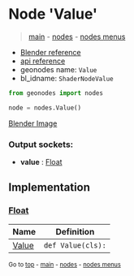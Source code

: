 # Node 'Value'

> [main](../structure.md) - [nodes](nodes.md) - [nodes menus](nodes_menus.md)

- [Blender reference](https://docs.blender.org/manual/en/latest/modeling/geometry_nodes/input/value.html)
- [api reference](https://docs.blender.org/api/current/bpy.types.ShaderNodeValue.html)
- geonodes name: `Value`
- bl_idname: `ShaderNodeValue`

```python
from geonodes import nodes

node = nodes.Value()
```

[Blender Image](self.node_image_ref)

### Output sockets:

- **value** : [Float](Float.md)

## Implementation

### [Float](Float.md)

| Name | Definition |
|------|------------|
 | [Value](Float.md#Value-classmethod) | `def Value(cls):` |

<sub>Go to [top](#node-Value) - [main](../structure.md) - [nodes](nodes.md) - [nodes menus](nodes_menus.md)</sub>

